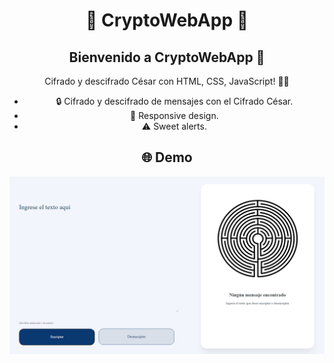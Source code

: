 <div align="center">

# 💎 CryptoWebApp 💎

## Bienvenido a **CryptoWebApp** 🚀

Cifrado y descifrado César con HTML, CSS, JavaScript! 🕵️‍♂️
- 🔒 Cifrado y descifrado de mensajes con el Cifrado César.
- 🔄 Responsive design.
- ⚠️ Sweet alerts.

## 🌐 Demo

[![Landing](img/landing.png)](https://manufc94.github.io/CryptoWebApp/)

</div>
